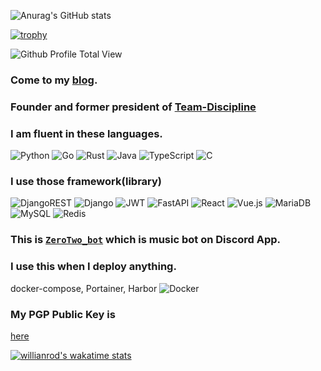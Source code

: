 ![Anurag's GitHub stats](https://github-readme-stats.vercel.app/api?username=kreimben&count_private=true&show_icons=true&theme=yeblu)

[![trophy](https://github-profile-trophy.vercel.app/?username=kreimben&theme=juicyfresh&no-bg=true&no-frame=true)](https://github.com/ryo-ma/github-profile-trophy)

![Github Profile Total View](https://komarev.com/ghpvc/?username=kreimben&color=green&style=plastic&label=Github+Profile+Total+View)

### Come to my [blog](https://kreimben.com).
### Founder and former president of [Team-Discipline](https://github.com/Team-Discipline)

### I am fluent in these languages.
![Python](https://img.shields.io/badge/python-3670A0?style=for-the-badge&logo=python&logoColor=ffdd54)
![Go](https://img.shields.io/badge/go-%2300ADD8.svg?style=for-the-badge&logo=go&logoColor=white)
![Rust](https://img.shields.io/badge/rust-%23000000.svg?style=for-the-badge&logo=rust&logoColor=white)
![Java](https://img.shields.io/badge/java-%23ED8B00.svg?style=for-the-badge&logo=java&logoColor=white)
![TypeScript](https://img.shields.io/badge/typescript-%23007ACC.svg?style=for-the-badge&logo=typescript&logoColor=white)
![C](https://img.shields.io/badge/c-%2300599C.svg?style=for-the-badge&logo=c&logoColor=white)

### I use those framework(library)
![DjangoREST](https://img.shields.io/badge/DJANGO-REST-ff1709?style=for-the-badge&logo=django&logoColor=white&color=ff1709&labelColor=gray)
![Django](https://img.shields.io/badge/django-%23092E20.svg?style=for-the-badge&logo=django&logoColor=white)
![JWT](https://img.shields.io/badge/JWT-black?style=for-the-badge&logo=JSON%20web%20tokens)
![FastAPI](https://img.shields.io/badge/FastAPI-005571?style=for-the-badge&logo=fastapi)
![React](https://img.shields.io/badge/react-%2320232a.svg?style=for-the-badge&logo=react&logoColor=%2361DAFB)
![Vue.js](https://img.shields.io/badge/vuejs-%2335495e.svg?style=for-the-badge&logo=vuedotjs&logoColor=%234FC08D)
![MariaDB](https://img.shields.io/badge/MariaDB-003545?style=for-the-badge&logo=mariadb&logoColor=white)
![MySQL](https://img.shields.io/badge/mysql-%2300f.svg?style=for-the-badge&logo=mysql&logoColor=white)
![Redis](https://img.shields.io/badge/redis-%23DD0031.svg?style=for-the-badge&logo=redis&logoColor=white)


### This is [`ZeroTwo_bot`](https://discord.com/api/oauth2/authorize?client_id=960047470589657108&permissions=2150631424&scope=applications.commands%20bot) which is music bot on Discord App.


### I use this when I deploy anything.
docker-compose, Portainer, Harbor
![Docker](https://img.shields.io/badge/docker-%230db7ed.svg?style=for-the-badge&logo=docker&logoColor=white)


### My PGP Public Key is
[here](./pgp.md)


[![willianrod's wakatime stats](https://github-readme-stats.vercel.app/api/wakatime?username=kreimben&langs_count=5&theme=radical)](https://github.com/anuraghazra/github-readme-stats)
